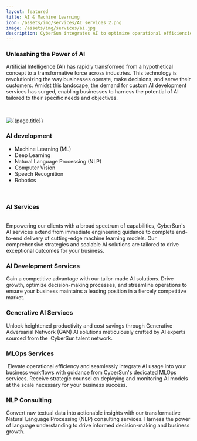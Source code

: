 ```yaml
---
layout: featured
title: AI & Machine Learning
icon: /assets/img/services/AI_services_2.png
image: /assets/img/services/ai.jpg
description: CyberSun integrates AI to optimize operational efficiencies, automate processes, and extract actionable insights from data. 
---
```


<div class="row">
    <div class="col-md-12">
        <div class="service-details mb-40">
            <h3><i class="fa-solid fa-rocket"></i> Unleashing the Power of AI</h3>
            <p>Artificial Intelligence (AI) has rapidly transformed from a hypothetical concept to a transformative force across industries. This technology is revolutionizing the way businesses operate, make decisions, and serve their customers. Amidst this landscape, the demand for custom AI development services has surged, enabling businesses to harness the potential of AI tailored to their specific needs and objectives.</p>
            <p>&nbsp;</p>
        </div>
    </div>
</div>
<div class="row">
    <div class="col-xl-6 col-lg-12">
        <div class="s-details-img mb-30"><img src="{{site.baseurl}}/assets/img/services/ai_services_small.jpg" alt="{{page.title}}"></div>
    </div>
    <div class="col-xl-6 col-lg-12">
        <div class="service-details mb-40">
            <h3>AI development</h3>
            <ul>
                <li><span class="lnr lnr-star"></span> Machine Learning (ML)</li>
                <li><span class="lnr lnr-star"></span> Deep Learning</li>
                <li><span class="lnr lnr-star"></span> Natural Language Processing (NLP)</li>
                <li><span class="lnr lnr-star"></span> Computer Vision</li>
                <li><span class="lnr lnr-star"></span> Speech Recognition</li>
                <li><span class="lnr lnr-star"></span> Robotics</li>
            </ul>
            <p>&nbsp;</p>
        </div>
    </div>
</div>
<h3><i class="fa-solid fa-star"></i> AI Services&nbsp;</h3>
<div class="service-details mb-30">&nbsp;</div>
<div class="service-details mb-30">Empowering our clients with a broad spectrum of capabilities, CyberSun's AI services extend from immediate engineering guidance to complete end-to-end delivery of cutting-edge machine learning models. Our comprehensive strategies and scalable AI solutions are tailored to drive exceptional outcomes for your business.&nbsp;</div>
<h3><i class="fa-solid fa-star"></i> AI Development Services&nbsp;</h3>
<div class="service-details mb-30">Gain a competitive advantage with our tailor-made AI solutions. Drive growth, optimize decision-making processes, and streamline operations to ensure your business maintains a leading position in a fiercely competitive market.&nbsp;</div>
<h3><i class="fa-solid fa-star"></i> Generative AI Services&nbsp;</h3>
<div class="service-details mb-30">Unlock heightened productivity and cost savings through Generative Adversarial Network (GAN) AI solutions meticulously crafted by AI experts sourced from the &nbsp;CyberSun talent network.&nbsp;</div>
<h3><i class="fa-solid fa-star"></i> MLOps Services</h3>
<div class="service-details mb-30">&nbsp;Elevate operational efficiency and seamlessly integrate AI usage into your business workflows with guidance from CyberSun's dedicated MLOps services. Receive strategic counsel on deploying and monitoring AI models at the scale necessary for your business success.&nbsp;</div>
<h3><i class="fa-solid fa-star"></i> NLP Consulting</h3>
<div class="service-details mb-30">Convert raw textual data into actionable insights with our transformative Natural Language Processing (NLP) consulting services. Harness the power of language understanding to drive informed decision-making and business growth.</div>